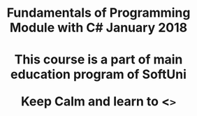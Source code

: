 <h1 align="center"><strong>Fundamentals of Programming Module with C# January 2018</strong><h1>
<p align ="center"><strong>This course is a part of main education program of SoftUni</strong></p>
<p align="center">Keep Calm and learn to <<code/>></p>
